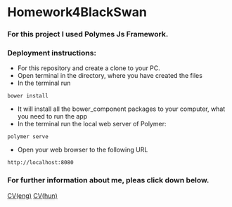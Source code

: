 # Homework4BlackSwan

### For this project I used Polymes Js Framework.

### Deployment instructions:
- For this repository and create a clone to your PC.
- Open terminal in the directory, where you have created the files
- In the terminal run
```
bower install
```
- It will install all the bower_component packages to your computer, what you need to run the app
- In the terminal run the local web server of Polymer:
```
polymer serve
```
- Open your web browser to the following URL
```
http://localhost:8080
```
### For further information about me, pleas click down below.
[CV(eng)](https://github.com/danielliptak/Homework4EUedge/blob/master/Liptak_Daniel_cv.pdf)
[CV(hun)](https://github.com/danielliptak/Homework4EUedge/blob/master/Liptak_Daniel_oneletrajz.pdf)
